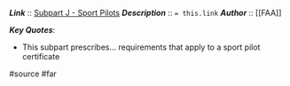 ***Link***      :: [Subpart J - Sport Pilots](https://www.ecfr.gov/current/title-14/chapter-I/subchapter-D/part-61/subpart-J)
***Description***      :: `= this.link`
***Author*** :: [[FAA]]

***Key Quotes***:
* This subpart prescribes... requirements that apply to a sport pilot certificate

#source #far
